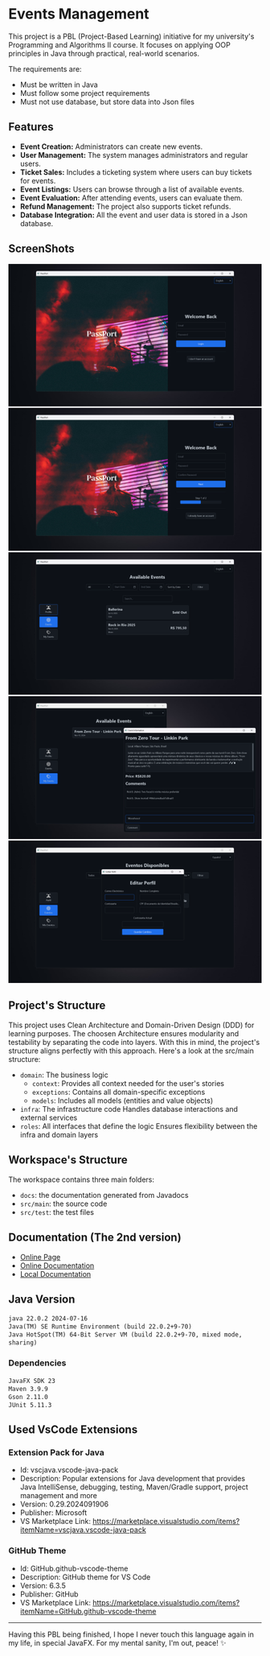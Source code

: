 # Events Management

This project is a PBL (Project-Based Learning) initiative for my university's Programming and Algorithms II course. 
It focuses on applying OOP principles in Java through practical, real-world scenarios.

The requirements are:
- Must be written in Java
- Must follow some project requirements
- Must not use database, but store data into Json files

## Features

- **Event Creation:** Administrators can create new events. 
- **User Management:** The system manages administrators and regular users.
- **Ticket Sales:** Includes a ticketing system where users can buy tickets for events.
- **Event Listings:** Users can browse through a list of available events.
- **Event Evaluation:** After attending events, users can evaluate them.
- **Refund Management:** The project also supports ticket refunds.
- **Database Integration:** All the event and user data is stored in a Json database.


## ScreenShots

![Login Screen](./.github/assets/login.png)
![Signup Screen](./.github/assets/signup.png)
![Main Screen](./.github/assets/main.png)
![Event Window](./.github/assets/event.png)
![Profile Editing Window](./.github/assets/profile.png)

## Project's Structure

This project uses Clean Architecture and Domain-Driven Design (DDD) for learning purposes. 
The choosen Architecture ensures modularity and testability by separating the code into layers. 
With this in mind, the project's structure aligns perfectly with this approach. 
Here's a look at the src/main structure:

- `domain`: The business logic
    - `context`: Provides all context needed for the user's stories
    - `exceptions`: Contains all domain-specific exceptions
    - `models`: Includes all models (entities and value objects)
- `infra`: The infrastructure code
    Handles database interactions and external services
- `roles`: All interfaces that define the logic
    Ensures flexibility between the infra and domain layers

## Workspace's Structure

The workspace contains three main folders:
- `docs`: the documentation generated from Javadocs 
- `src/main`: the source code
- `src/test`: the test files

## Documentation (The 2nd version)

* [Online Page](https://rickbarretto.github.io/events)
* [Online Documentation](https://rickbarretto.github.io/events/docs)
* [Local Documentation](./docs/index.html)

## Java Version

```
java 22.0.2 2024-07-16
Java(TM) SE Runtime Environment (build 22.0.2+9-70)
Java HotSpot(TM) 64-Bit Server VM (build 22.0.2+9-70, mixed mode, sharing)
```

### Dependencies

```
JavaFX SDK 23
Maven 3.9.9
Gson 2.11.0
JUnit 5.11.3
```

## Used VsCode Extensions

### Extension Pack for Java
* Id: vscjava.vscode-java-pack
* Description: Popular extensions for Java development that provides Java IntelliSense, debugging, testing, Maven/Gradle support, project management and more
* Version: 0.29.2024091906
* Publisher: Microsoft
* VS Marketplace Link: https://marketplace.visualstudio.com/items?itemName=vscjava.vscode-java-pack

### GitHub Theme
* Id: GitHub.github-vscode-theme
* Description: GitHub theme for VS Code
* Version: 6.3.5
* Publisher: GitHub
* VS Marketplace Link: https://marketplace.visualstudio.com/items?itemName=GitHub.github-vscode-theme

---

Having this PBL being finished, I hope I never touch this language again in my life, in special JavaFX.
For my mental sanity, I'm out, peace! ✨